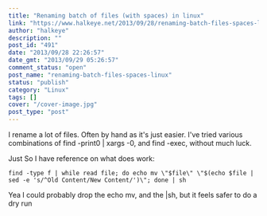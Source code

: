 ```yaml
---
title: "Renaming batch of files (with spaces) in linux"
link: "https://www.halkeye.net/2013/09/28/renaming-batch-files-spaces-linux/"
author: "halkeye"
description: ""
post_id: "491"
date: "2013/09/28 22:26:57"
date_gmt: "2013/09/29 05:26:57"
comment_status: "open"
post_name: "renaming-batch-files-spaces-linux"
status: "publish"
category: "Linux"
tags: []
cover: "/cover-image.jpg"
post_type: "post"
---
```


I rename a lot of files. Often by hand as it's just easier. I've tried various combinations of find -print0 | xargs -0, and find -exec, without much luck.

Just So I have reference on what does work:

    
    
    find -type f | while read file; do echo mv \"$file\" \"$(echo $file | sed -e 's/^Old Content/New Content/')\"; done | sh


Yea I could probably drop the echo mv, and the |sh, but it feels safer to do a dry run